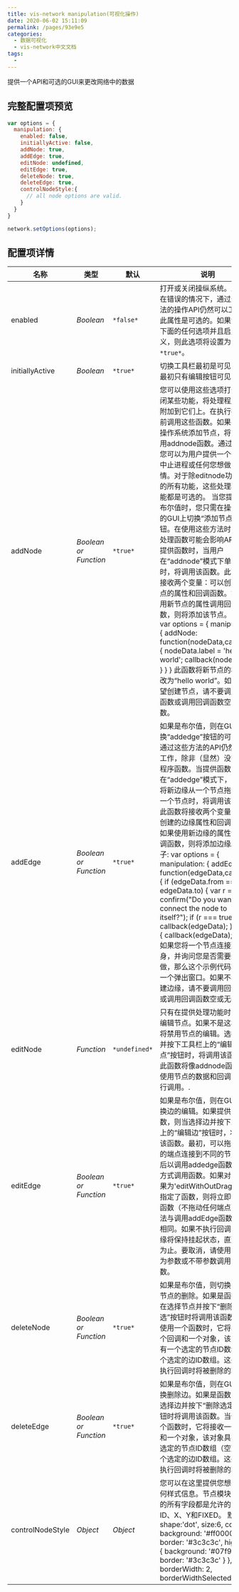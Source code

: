 ```yaml
---
title: vis-network manipulation(可视化操作)
date: 2020-06-02 15:11:09
permalink: /pages/93e9e5
categories: 
  - 数据可视化
  - vis-network中文文档
tags: 
  - 
---
```


提供一个API和可选的GUI来更改网络中的数据

##  完整配置项预览

```js
var options = {
  manipulation: {
    enabled: false,
    initiallyActive: false,
    addNode: true,
    addEdge: true,
    editNode: undefined,
    editEdge: true,
    deleteNode: true,
    deleteEdge: true,
    controlNodeStyle:{
      // all node options are valid.
    }
  }
}

network.setOptions(options);
```

## 配置项详情

| **名称**         | **类型**               | **默认**      | 说明                                                         |
| ---------------- | ---------------------- | ------------- | ------------------------------------------------------------ |
| enabled          | *Boolean*              | `*false*`     | 打开或关闭操纵系统。即使是在错误的情况下，通过这些方法的操作API仍然可以工作。此属性是可选的。如果您定义下面的任何选项并且启用未定义，则此选项将设置为`*true*`。 |
| initiallyActive  | *Boolean*              | `*true*`      | 切换工具栏最初是可见的还是最初只有编辑按钮可见的。           |
| addNode          | *Boolean or  Function* | `*true*`      | 您可以使用这些选项打开或关闭某些功能，将处理程序函数附加到它们上。在执行操作之前调用这些函数。如果要通过操作系统添加节点，将首先调用addnode函数。通过这个，您可以为用户提供一个GUI，中止进程或任何您想做的事情。对于除editnode功能之外的所有功能，这些处理程序功能都是可选的。       当您提供一个布尔值时，您只需在操作系统的GUI上切换“添加节点”按钮。在使用这些方法时，缺少处理函数可能会影响API。当提供函数时，当用户在“addnode”模式下单击画布时，将调用该函数。此函数将接收两个变量：可以创建的节点的属性和回调函数。如果使用新节点的属性调用回调函数，则将添加该节点。   例子:  var options = {     manipulation: {      addNode: function(nodeData,callback) {       nodeData.label = 'hello world';       callback(nodeData);      }   }  }  此函数将新节点的标签更改为“hello world”。如果不希望创建节点，请不要调用回调函数或调用回调函数空或无参数。 |
| addEdge          | *Boolean or  Function* | `*true*`      | 如果是布尔值，则在GUI中切换“addedge”按钮的可用性，通过这些方法的API仍然可以工作，除非（显然）没有处理程序函数。当提供函数时，在“addedge”模式下，当用户将新边缘从一个节点拖动到下一个节点时，将调用该函数。此函数将接收两个变量：可以创建的边缘属性和回调函数。如果使用新边缘的属性调用回调函数，则将添加边缘。  例子:  var options = {     manipulation: {      addEdge: function(edgeData,callback) {       if (edgeData.from === edgeData.to) {        var r = confirm("Do you want to connect the node to  itself?");        if (r === true) {         callback(edgeData);        }       }       else {        callback(edgeData);       }      }   }  }  如果您将一个节点连接到它本身，并询问您是否需要这样做，那么这个示例代码将显示一个弹出窗口。如果不希望创建边缘，请不要调用回调函数或调用回调函数空或无参数。 |
| editNode         | *Function*             | `*undefined*` | 只有在提供处理功能时，才能编辑节点。如果不是这样，则将禁用节点的编辑。选择节点并按下工具栏上的“编辑节点”按钮时，将调用该函数。此函数将像addnode函数一样使用节点的数据和回调函数进行调用。. |
| editEdge         | *Boolean or  Function* | `*true*`      | 如果是布尔值，则在GUI中切换边的编辑。如果提供了函数，则当选择边并按下工具栏上的“编辑边”按钮时，将调用该函数。最初，可以拖动边缘的端点连接到不同的节点，然后以调用addedge函数的相同方式调用函数。如果对象，如果为'editWithOutDrag'属性指定了函数，则将立即调用该函数（不拖动任何端点），方法与调用addEdge函数的方法相同。如果不执行回调，则边缘将保持挂起状态，直到释放为止。要取消，请使用null作为参数或不带参数调用回调函数。 |
| deleteNode       | *Boolean or  Function* | `*true*`      | 如果是布尔值，则切换GUI中节点的删除。如果是函数，则在选择节点并按下“删除所选”按钮时将调用该函数。当使用一个函数时，它将收到一个回调和一个对象，该对象具有一个选定的节点ID数组和一个选定的边ID数组。这些是在执行回调时将被删除的项。 |
| deleteEdge       | *Boolean or  Function* | `*true*`      | 如果是布尔值，则在GUI中切换删除边。如果是函数，则在选择边并按下“删除选定项”按钮时将调用该函数。当使用一个函数时，它将接收一个回调和一个对象，该对象具有一个选定的节点ID数组（空）和一个选定的边ID数组。这些是在执行回调时将被删除的项。 |
| controlNodeStyle | *Object*               | *Object*      | 您可以在这里提供您想要的任何样式信息。节点模块中描述的所有字段都是允许的，除了ID、X、Y和FIXED。  默认:  {     shape:'dot',     size:6,     color: {      background: '#ff0000',      border: '#3c3c3c',      highlight: {       background: '#07f968',       border: '#3c3c3c'      }     },     borderWidth: 2,     borderWidthSelected: 2  } |